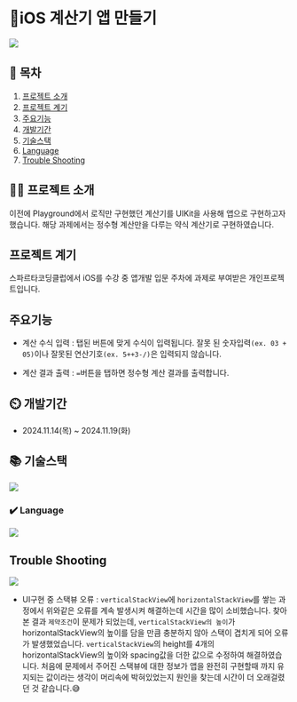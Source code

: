 # 📱iOS 계산기 앱 만들기

<img src="https://velog.velcdn.com/images/ekdlrkzm/post/c304924c-8c56-4b6c-87d6-2a8719580154/image.webp">

## 📖 목차
1. [프로젝트 소개](#프로젝트-소개)
2. [프로젝트 계기](#프로젝트-계기)
4. [주요기능](#주요기능)
5. [개발기간](#개발기간)
6. [기술스택](#기술스택)
7. [Language](#Language)
8. [Trouble Shooting](#trouble-shooting)
    
## 👨‍🏫 프로젝트 소개
이전에 Playground에서 로직만 구현했던 계산기를 UIKit을 사용해 앱으로 구현하고자 했습니다. 해당 과제에서는 정수형 계산만을 다루는 약식 계산기로 구현하였습니다.

## 프로젝트 계기
스파르타코딩클럽에서 iOS를 수강 중 앱개발 입문 주차에 과제로 부여받은 개인프로젝트입니다.


## 주요기능

- 계산 수식 입력 : 탭된 버튼에 맞게 수식이 입력됩니다. 잘못 된 숫자입력`(ex. 03 + 05)`이나 잘못된 연산기호`(ex. 5++3-/)`은 입력되지 않습니다.

- 계산 결과 출력 : `=`버튼을 탭하면 정수형 계산 결과를 출력합니다.

## ⏲️ 개발기간
- 2024.11.14(목) ~ 2024.11.19(화)

## 📚️ 기술스택
<img src="https://img.shields.io/badge/Xcode-147EFB?style=flat-square&logo=Xcode&logoColor=white"/>


### ✔️ Language 
<img src="https://img.shields.io/badge/Swift-F05138?style=flat-square&logo=Swift&logoColor=white"/>

## Trouble Shooting

![](https://velog.velcdn.com/images/ekdlrkzm/post/1f8ccbc2-642f-4b31-8553-c35277aa95bb/image.png)
- UI구현 중 스택뷰 오류 : `verticalStackView`에 `horizontalStackView`를 쌓는 과정에서 위와같은 오류를 계속 발생시켜 해결하는데 시간을 많이 소비했습니다.
찾아본 결과 `제약조건`이 문제가 되었는데, `verticalStackView의 높이`가 horizontalStackView의 높이를 담을 만큼 충분하지 않아 스택이 겹치게 되어 오류가 발생했었습니다.
`verticalStackView`의 height를 4개의 horizontalStackView의 높이와 spacing값을 더한 값으로 수정하여 해결하였습니다.
처음에 문제에서 주어진 스택뷰에 대한 정보가 앱을 완전히 구현할때 까지 유지되는 값이라는 생각이 머리속에 박혀있었는지 원인을 찾는데 시간이 더 오래걸렸던 것 같습니다.😅
